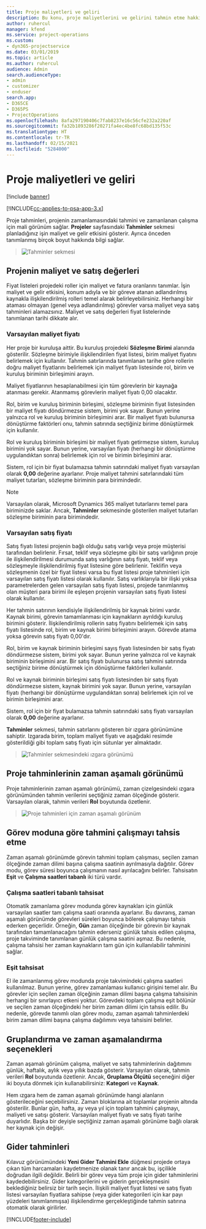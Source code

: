 ```yaml
---
title: Proje maliyetleri ve geliri
description: Bu konu, proje maliyetlerini ve gelirini tahmin etme hakkında bilgi sağlar.
author: ruhercul
manager: kfend
ms.service: project-operations
ms.custom:
- dyn365-projectservice
ms.date: 03/01/2019
ms.topic: article
ms.author: ruhercul
audience: Admin
search.audienceType:
- admin
- customizer
- enduser
search.app:
- D365CE
- D365PS
- ProjectOperations
ms.openlocfilehash: 8afa297190406c7fab8237e16c56cfe232a220af
ms.sourcegitcommit: fa32b1893286f20271fa4ec4be8fc68bd135f53c
ms.translationtype: HT
ms.contentlocale: tr-TR
ms.lasthandoff: 02/15/2021
ms.locfileid: "5284000"
---
```

# <a name="project-costs-and-revenue"></a>Proje maliyetleri ve geliri

[!include [banner](../includes/psa-now-project-operations.md)]

[!INCLUDE[cc-applies-to-psa-app-3.x](../includes/cc-applies-to-psa-app-3x.md)]

Proje tahminleri, projenin zamanlamasındaki tahmini ve zamanlanan çalışma için mali görünüm sağlar. **Projeler** sayfasındaki **Tahminler** sekmesi planladığınız işin maliyet ve gelir etkisini gösterir. Ayrıca önceden tanımlanmış birçok boyut hakkında bilgi sağlar. 

> ![Tahminler sekmesi](media/project-5.png)

## <a name="cost-and-sales-values-of-the-project"></a>Projenin maliyet ve satış değerleri

Fiyat listeleri projedeki roller için maliyet ve fatura oranlarını tanımlar. İşin maliyet ve gelir etkisini, konum adıyla ve bir göreve atanan adlandırılmış kaynakla ilişkilendirilmiş rolleri temel alarak belirleyebilirsiniz. Herhangi bir ataması olmayan (genel veya adlandırılmış) görevler varsa maliyet veya satış tahminleri alamazsınız. Maliyet ve satış değerleri fiyat listelerinde tanımlanan tarihi dikkate alır.

### <a name="default-cost-price"></a>Varsayılan maliyet fiyatı  

Her proje bir kuruluşa aittir. Bu kuruluş projedeki **Sözleşme Birimi** alanında gösterilir. Sözleşme birimiyle ilişkilendirilen fiyat listesi, birim maliyet fiyatını belirlemek için kullanılır. Tahmin satırlarında tanımlanan tarihe göre rollerin doğru maliyet fiyatlarını belirlemek için maliyet fiyatı listesinde rol, birim ve kuruluş biriminin birleşimini arayın. 

Maliyet fiyatlarının hesaplanabilmesi için tüm görevlerin bir kaynağa atanması gerekir. Atanmamış görevlerin maliyet fiyatı 0,00 olacaktır.

Rol, birim ve kuruluş biriminin birleşimi, sözleşme biriminin fiyat listesinden bir maliyet fiyatı döndürmezse sistem, birimi yok sayar. Bunun yerine yalnızca rol ve kuruluş biriminin birleşimini arar. Bir maliyet fiyatı bulunursa dönüştürme faktörleri onu, tahmin satırında seçtiğiniz birime dönüştürmek için kullanılır.

Rol ve kuruluş biriminin birleşimi bir maliyet fiyatı getirmezse sistem, kuruluş birimini yok sayar. Bunun yerine, varsayılan fiyatı (herhangi bir dönüştürme uygulandıktan sonra) belirlemek için rol ve birimin birleşimini arar.

Sistem, rol için bir fiyat bulamazsa tahmin satırındaki maliyet fiyatı varsayılan olarak **0,00** değerine ayarlanır. Proje maliyet tahmini satırlarındaki tüm maliyet tutarları, sözleşme biriminin para birimindedir.

> [!NOTE]
> Varsayılan olarak, Microsoft Dynamics 365 maliyet tutarlarını temel para biriminizde saklar. Ancak, **Tahminler** sekmesinde gösterilen maliyet tutarları sözleşme biriminin para birimindedir.  

### <a name="default-sales-price"></a>Varsayılan satış fiyatı 

Satış fiyatı listesi projenin bağlı olduğu satış varlığı veya proje müşterisi tarafından belirlenir. Fırsat, teklif veya sözleşme gibi bir satış varlığının proje ile ilişkilendirilmesi durumunda satış varlığının satış fiyatı, teklif veya sözleşmeyle ilişkilendirilmiş fiyat listesine göre belirlenir. Teklifin veya sözleşmenin özel bir fiyat listesi varsa bu fiyat listesi proje tahminleri için varsayılan satış fiyatı listesi olarak kullanılır. Satış varlıklarıyla bir ilişki yoksa parametrelerden gelen varsayılan satış fiyatı listesi, projede tanımlanmış olan müşteri para birimi ile eşleşen projenin varsayılan satış fiyatı listesi olarak kullanılır.

Her tahmin satırının kendisiyle ilişkilendirilmiş bir kaynak birimi vardır. Kaynak birimi, görevin tamamlanması için kaynakların ayrıldığı kuruluş birimini gösterir. İlişkilendirilmiş rollerin satış fiyatını belirlemek için satış fiyatı listesinde rol, birim ve kaynak birimi birleşimini arayın. Görevde atama yoksa görevin satış fiyatı 0,00'dır.

Rol, birim ve kaynak biriminin birleşimi sayış fiyatı listesinden bir satış fiyatı döndürmezse sistem, birimi yok sayar. Bunun yerine yalnızca rol ve kaynak biriminin birleşimini arar. Bir satış fiyatı bulunursa satış tahmini satırında seçtiğiniz birime dönüştürmek için dönüştürme faktörleri kullanılır. 

Rol ve kaynak biriminin birleşimi satış fiyatı listesinden bir satış fiyatı döndürmezse sistem, kaynak birimini yok sayar. Bunun yerine, varsayılan fiyatı (herhangi bir dönüştürme uygulandıktan sonra) belirlemek için rol ve birimin birleşimini arar.

Sistem, rol için bir fiyat bulamazsa tahmin satırındaki satış fiyatı varsayılan olarak **0,00** değerine ayarlanır.

**Tahminler** sekmesi, tahmin satırlarını gösteren bir ızgara görünümüne sahiptir. Izgarada birim, toplam maliyet fiyatı ve aşağıdaki resimde gösterildiği gibi toplam satış fiyatı için sütunlar yer almaktadır. 

> ![Tahminler sekmesindeki ızgara görünümü](media/project-6.png)

## <a name="time-phased-view-of-project-estimates"></a>Proje tahminlerinin zaman aşamalı görünümü

Proje tahminlerinin zaman aşamalı görünümü, zaman çizelgesindeki ızgara görünümünden tahmin verilerini seçtiğiniz zaman ölçeğinde gösterir. Varsayılan olarak, tahmin verileri **Rol** boyutunda özetlenir.

> ![Proje tahminleri için zaman aşamalı görünüm](media/project-7.png)

## <a name="allocating-estimated-effort-based-on-the-task-mode"></a>Görev moduna göre tahmini çalışmayı tahsis etme

Zaman aşamalı görünümde görevin tahmini toplam çalışması, seçilen zaman ölçeğinde zaman dilimi başına çalışma saatinin ayrılmasıyla dağıtılır. Görev modu, görev süresi boyunca çalışmanın nasıl ayrılacağını belirler. Tahsisatın **Eşit** ve **Çalışma saatleri tabanlı** iki türü vardır.

### <a name="work-hours-based-allocation"></a>Çalışma saatleri tabanlı tahsisat
 
Otomatik zamanlama görev modunda görev kaynakları için günlük varsayılan saatler tam çalışma saati oranında ayarlanır. Bu davranış, zaman aşamalı görünümde görevleri süreleri boyunca bölerek çalışmayı tahsis ederken geçerlidir. Örneğin, **Gün** zaman ölçeğinde bir görevin bir kaynak tarafından tamamlanacağını tahmin ederseniz günlük tahsis edilen çalışma, proje takviminde tanımlanan günlük çalışma saatini aşmaz. Bu nedenle, çalışma tahsisi her zaman kaynakların tam gün için kullanılabilir tahminini sağlar.

### <a name="even-allocation"></a>Eşit tahsisat

El ile zamanlanmış görev modunda proje takvimindeki çalışma saatleri kullanılmaz. Bunun yerine, görev zamanlaması kullanıcı girişini temel alır. Bu görevler için seçilen zaman ölçeğinin zaman dilimi başına çalışma tahsisinin herhangi bir sınırlayıcı etkeni yoktur. Görevdeki toplam çalışma eşit bölünür ve seçilen zaman ölçeğindeki her birim zaman dilimi için tahsis edilir. Bu nedenle, görevde tanımlı olan görev modu, zaman aşamalı tahminlerdeki birim zaman dilimi başına çalışma dağılımını veya tahsisini belirler.

## <a name="grouping-and-time-phasing-options"></a>Gruplandırma ve zaman aşamalandırma seçenekleri

Zaman aşamalı görünüm çalışma, maliyet ve satış tahminlerinin dağıtımını günlük, haftalık, aylık veya yıllık bazda gösterir. Varsayılan olarak, tahmin verileri **Rol** boyutunda özetlenir. Ancak, **Gruplama Ölçütü** seçeneğini diğer iki boyuta dönmek için kullanabilirsiniz: **Kategori** ve **Kaynak**.

Hem ızgara hem de zaman aşamalı görünümde hangi alanların gösterileceğini seçebilirsiniz. Zaman bloklarına ait toplamlar projenin altında gösterilir. Bunlar gün, hafta, ay veya yıl için toplam tahmini çalışmayı, maliyeti ve satışı gösterir. Varsayılan maliyet fiyatı ve satış fiyatı tarihe duyarlıdır. Başka bir deyişle seçtiğiniz zaman aşamalı görünüme bağlı olarak her kaynak için değişir.

## <a name="expense-estimates"></a>Gider tahminleri

Kılavuz görünümündeki **Yeni Gider Tahmini Ekle** düğmesi projede ortaya çıkan tüm harcamaları kaydetmenize olanak tanır ancak bu, işçilikle doğrudan ilgili değildir. Belirli bir görev veya tüm proje için gider tahminlerini kaydedebilirsiniz. Gider kategorilerini ve giderin gerçekleşmesini beklediğiniz belirsiz bir tarih seçin. İlişkili maliyet fiyat listesi ve satış fiyatı listesi varsayılan fiyatlara sahipse (veya gider kategorileri için kar payı yüzdeleri tanımlanmışsa) ilişkilendirme gerçekleştiğinde tahmin satırına otomatik olarak girilirler.


[!INCLUDE[footer-include](../includes/footer-banner.md)]